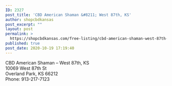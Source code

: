 ```yaml
---
ID: 2327
post_title: 'CBD American Shaman &#8211; West 87th, KS'
author: shopcbdkansas
post_excerpt: ""
layout: post
permalink: >
  https://shopcbdkansas.com/free-listing/cbd-american-shaman-west-87th-ks/
published: true
post_date: 2020-10-19 17:19:40
---
```

<!-- wp:paragraph -->
<p>CBD American Shaman – West 87th, KS <br>10069 West 87th St <br>Overland Park, KS 66212 <br>Phone: 913-217-7123 </p>
<!-- /wp:paragraph -->

<!-- wp:block {"ref":2251} /-->